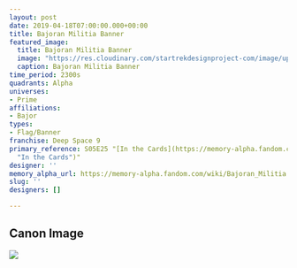 ```yaml
---
layout: post
date: 2019-04-18T07:00:00.000+00:00
title: Bajoran Militia Banner
featured_image:
  title: Bajoran Militia Banner
  image: "https://res.cloudinary.com/startrekdesignproject-com/image/upload/v1592611882/BajoranMilitiaBanner2.png"
  caption: Bajoran Militia Banner
time_period: 2300s
quadrants: Alpha
universes:
- Prime
affiliations:
- Bajor
types:
- Flag/Banner
franchise: Deep Space 9
primary_reference: S05E25 "[In the Cards](https://memory-alpha.fandom.com/wiki/In_the_Cards
  "In the Cards")"
designer: ''
memory_alpha_url: https://memory-alpha.fandom.com/wiki/Bajoran_Militia
slug: ''
designers: []

---
```

## Canon Image

![](https://res.cloudinary.com/startrekdesignproject-com/image/upload/v1555636424/BajoranMilitiaBanner.1.jpg)